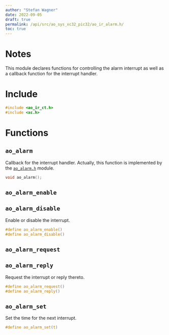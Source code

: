 ```yaml
---
author: "Stefan Wagner"
date: 2022-09-05
draft: true
permalink: /api/src/ao_sys_xc32_pic32/ao_ir_alarm.h/
toc: true
---
```


# Notes

This module declares functions for controlling the alarm interrupt as well as a callback function for the interrupt handler.

# Include

```c
#include <ao_ir_ct.h>
#include <xc.h>
```

# Functions

## `ao_alarm`

Callback for the interrupt handler. Actually, this function is implemented by the [`ao_alarm.h`](../ao_sys/ao_alarm.h.md) module.

```c
void ao_alarm();
```

## `ao_alarm_enable`
## `ao_alarm_disable`

Enable or disable the interrupt.

```c
#define ao_alarm_enable()
#define ao_alarm_disable()
```

## `ao_alarm_request`
## `ao_alarm_reply`

Request the interrupt or reply thereto.

```c
#define ao_alarm_request()
#define ao_alarm_reply()
```

## `ao_alarm_set`

Set the time for the next interrupt.

```c
#define ao_alarm_set(t)
```
